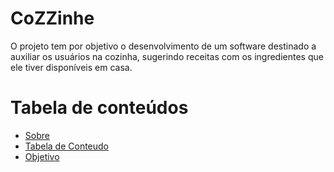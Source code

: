 <h1>CoZZinhe</h1>

<p>
O projeto tem por objetivo o desenvolvimento de um software destinado a auxiliar os usuários na cozinha, sugerindo receitas com os ingredientes que ele tiver disponíveis em casa.
</p>

Tabela de conteúdos
=================
<!--ts-->
   * [Sobre](#CoZZinhe)
   * [Tabela de Conteudo](#tabela-de-conteudo)
   * [Objetivo](#Objetivo)
<!--te-->
